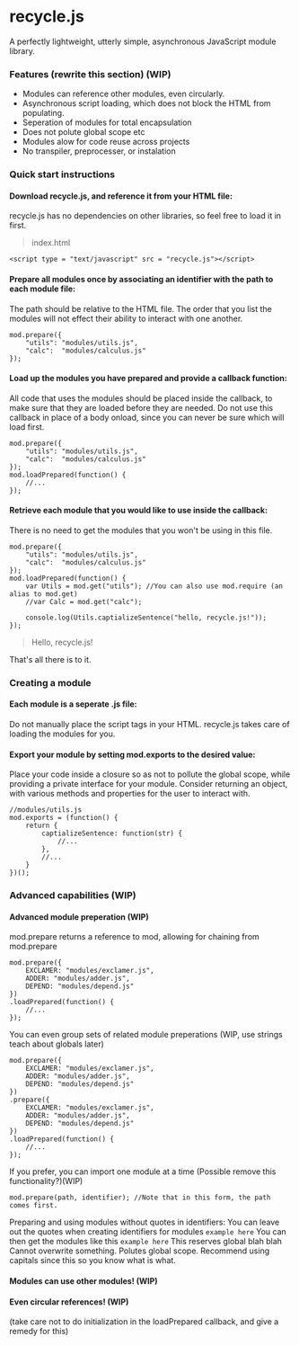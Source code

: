 # recycle.js
A perfectly lightweight, utterly simple, asynchronous JavaScript module library.

### Features (rewrite this section) (WIP)
- Modules can reference other modules, even circularly.
- Asynchronous script loading, which does not block the HTML from populating.
- Seperation of modules for total encapsulation
- Does not polute global scope etc
- Modules alow for code reuse across projects
- No transpiler, preprocesser, or instalation

### Quick start instructions
#### Download recycle.js, and reference it from your HTML file:
recycle.js has no dependencies on other libraries, so feel free to load it in first.
>index.html
```
<script type = "text/javascript" src = "recycle.js"></script>
```
#### Prepare all modules once by associating an identifier with the path to each module file:
The path should be relative to the HTML file.
The order that you list the modules will not effect their ability to interact with one another.
```
mod.prepare({
    "utils": "modules/utils.js",
    "calc":  "modules/calculus.js"
});
```
#### Load up the modules you have prepared and provide a callback function:
All code that uses the modules should be placed inside the callback, to make sure that they are loaded before they are needed.
Do not use this callback in place of a body onload, since you can never be sure which will load first.
```
mod.prepare({
    "utils": "modules/utils.js",
    "calc":  "modules/calculus.js"
});
mod.loadPrepared(function() {
    //...
});
```
#### Retrieve each module that you would like to use inside the callback:
There is no need to get the modules that you won't be using in this file.
```
mod.prepare({
    "utils": "modules/utils.js",
    "calc":  "modules/calculus.js"
});
mod.loadPrepared(function() {
    var Utils = mod.get("utils"); //You can also use mod.require (an alias to mod.get)
    //var Calc = mod.get("calc");

    console.log(Utils.captializeSentence("hello, recycle.js!"));
});
```
> Hello, recycle.js!

That's all there is to it.

### Creating a module
#### Each module is a seperate .js file:
Do not manually place the script tags in your HTML. recycle.js takes care of loading the modules for you.

#### Export your module by setting mod.exports to the desired value:
Place your code inside a closure so as not to pollute the global scope, while providing a private interface for your module.
Consider returning an object, with various methods and properties for the user to interact with.
```
//modules/utils.js
mod.exports = (function() {
    return {
        captializeSentence: function(str) {
            //...
        },
        //...
    }
})();
```

### Advanced capabilities (WIP)
#### Advanced module preperation (WIP)
mod.prepare returns a reference to mod, allowing for chaining from mod.prepare
```
mod.prepare({
    EXCLAMER: "modules/exclamer.js",
    ADDER: "modules/adder.js",
    DEPEND: "modules/depend.js"
})
.loadPrepared(function() {
    //...
});
```
You can even group sets of related module preperations (WIP, use strings teach about globals later)
```
mod.prepare({
    EXCLAMER: "modules/exclamer.js",
    ADDER: "modules/adder.js",
    DEPEND: "modules/depend.js"
})
.prepare({
    EXCLAMER: "modules/exclamer.js",
    ADDER: "modules/adder.js",
    DEPEND: "modules/depend.js"
})
.loadPrepared(function() {
    //...
});
```
If you prefer, you can import one module at a time (Possible remove this functionality?)(WIP)
```
mod.prepare(path, identifier); //Note that in this form, the path comes first.
```
Preparing and using modules without quotes in identifiers:
You can leave out the quotes when creating identifiers for modules
```example here```
You can then get the modules like this
```example here```
This reserves global blah blah
Cannot overwrite something. Polutes global scope.
Recommend using capitals since this so you know what is what.
#### Modules can use other modules! (WIP)
#### Even circular references! (WIP)
(take care not to do initialization in the loadPrepared callback, and give a remedy for this)